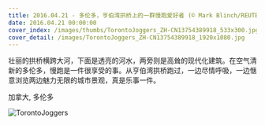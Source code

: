 ```yaml
---
title: 2016.04.21 - 多伦多，亨伯湾拱桥上的一群慢跑爱好者 (© Mark Blinch/REUTERS)
date: 2016.04.21 00:00:00
cover_index: /images/thumbs/TorontoJoggers_ZH-CN13754389918_533x300.jpg
cover_detail: /images/TorontoJoggers_ZH-CN13754389918_1920x1080.jpg
---
```


壮丽的拱桥横跨大河，下面是透亮的河水，两旁则是高耸的现代化建筑。在空气清新的多伦多，慢跑是一件很享受的事。从亨伯湾拱桥跑过，一边尽情呼吸，一边惬意浏览两边魅力无限的城市景观，真是乐事一件。

加拿大, 多伦多

![TorontoJoggers](/images/TorontoJoggers_ZH-CN13754389918_1920x1080.jpg)
